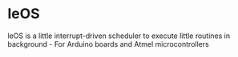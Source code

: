 leOS
====

leOS is a little interrupt-driven scheduler to execute little routines in background - For Arduino boards and Atmel microcontrollers